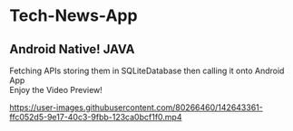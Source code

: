 # Tech-News-App
## Android Native! JAVA
Fetching APIs storing them in SQLiteDatabase then calling it onto Android App
<br>
Enjoy the Video Preview!
<br>

https://user-images.githubusercontent.com/80266460/142643361-ffc052d5-9e17-40c3-9fbb-123ca0bcf1f0.mp4
